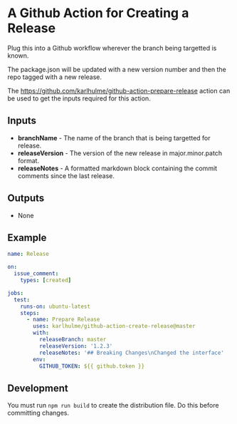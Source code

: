 # A Github Action for Creating a Release

Plug this into a Github workflow wherever the branch being targetted is known.

The package.json will be updated with a new version number and then the repo tagged with a new release.

The https://github.com/karlhulme/github-action-prepare-release action can be used to get the inputs required for this action.

## Inputs

* **branchName** - The name of the branch that is being targetted for release.
* **releaseVersion** - The version of the new release in major.minor.patch format.
* **releaseNotes** - A formatted markdown block containing the commit comments since the last release.

## Outputs

* None

## Example

```yml
name: Release

on:
  issue_comment:
    types: [created]

jobs:
  test:
    runs-on: ubuntu-latest
    steps:
      - name: Prepare Release
        uses: karlhulme/github-action-create-release@master
        with:
          releaseBranch: master
          releaseVersion: '1.2.3'
          releaseNotes: '## Breaking Changes\nChanged the interface'
        env:
          GITHUB_TOKEN: ${{ github.token }}
```

## Development

You must run `npm run build` to create the distribution file.  Do this before committing changes.
